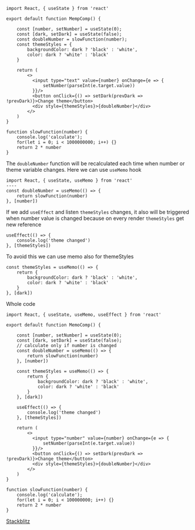 ```
import React, { useState } from 'react'

export default function MempComp() {

    const [number, setNumber] = useState(0);
    const [dark, setDark] = useState(false);
    const doubleNumber = slowFunction(number);
    const themeStyles = {
        backgroundColor: dark ? 'black' : 'white',
        color: dark ? 'white' : 'black'
    }

    return (
        <>
          <input type="text" value={number} onChange={e => {
              setNumber(parseInt(e.target.value))
          }}/>  
          <button onClick={() => setDark(prevDark => !prevDark)}>Change theme</button>
          <div style={themeStyles}>{doubleNumber}</div>
        </>
    )
}

function slowFunction(number) {
    console.log('calculate');
    for(let i = 0; i < 1000000000; i++) {}
    return 2 * number
}
```

The `doubleNumber` function will be recalculated each time when number or theme variable changes. Here we can use `useMemo` hook

```
import React, { useState, useMemo } from 'react'
----
const doubleNumber = useMemo(() => {
    return slowFunction(number)
}, [number])
```

If we add `useEffect` and listen `themeStyles` changes, it also will be triggered when number value is changed because on every render  `themeStyles` get new reference
```
useEffect(() => {
    console.log('theme changed')
}, [themeStyles])
```

To avoid this we can use memo also for themeStyles
```
const themeStyles = useMemo(() => {
    return {
        backgroundColor: dark ? 'black' : 'white',
        color: dark ? 'white' : 'black'
    }
}, [dark])
```

Whole code
```
import React, { useState, useMemo, useEffect } from 'react'

export default function MemoComp() {

    const [number, setNumber] = useState(0);
    const [dark, setDark] = useState(false);
    // calculate only if number is changed
    const doubleNumber = useMemo(() => {
        return slowFunction(number)
    }, [number])

    const themeStyles = useMemo(() => {
        return {
            backgroundColor: dark ? 'black' : 'white',
            color: dark ? 'white' : 'black'
        }
    }, [dark])

    useEffect(() => {
        console.log('theme changed')
    }, [themeStyles])

    return (
        <>
          <input type="number" value={number} onChange={e => {
              setNumber(parseInt(e.target.value))
          }}/>  
          <button onClick={() => setDark(prevDark => !prevDark)}>Change theme</button>
          <div style={themeStyles}>{doubleNumber}</div>
        </>
    )
}

function slowFunction(number) {
    console.log('calculate');
    for(let i = 0; i < 100000000; i++) {}
    return 2 * number
}
```
[Stackblitz](https://stackblitz.com/edit/react-aag4db?devtoolsheight=33&file=src/MemoComp.js)

